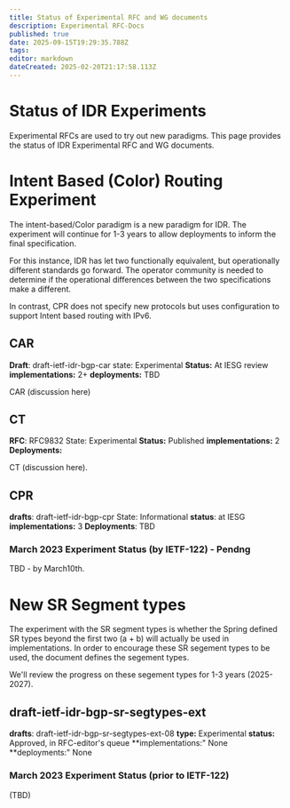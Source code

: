 ```yaml
---
title: Status of Experimental RFC and WG documents
description: Experimental RFC-Docs 
published: true
date: 2025-09-15T19:29:35.788Z
tags: 
editor: markdown
dateCreated: 2025-02-20T21:17:58.113Z
---
```


# Status of IDR Experiments 

Experimental RFCs are used to try out new paradigms.  This page provides the status of IDR Experimental RFC and WG documents.

# Intent Based (Color) Routing Experiment 

The intent-based/Color paradigm is a new paradigm for IDR. 
The experiment will continue for 1-3 years to allow deployments to inform the final specification. 

For this instance, IDR has let two functionally equivalent, but operationally different standards go forward.  The operator community is needed to determine if the operational differences between the two specifications make a different. 

In contrast, CPR does not specify new protocols but uses configuration to support Intent based routing with IPv6. 


## CAR 
**Draft**: draft-ietf-idr-bgp-car
state: Experimental 
**Status:** At IESG review 
**implementations:** 2+ 
**deployments:** TBD 

CAR (discussion here)


## CT 
**RFC**: RFC9832
State: Experimental 
**Status:** Published
**implementations:** 2
**Deployments:** 

CT (discussion here). 



## CPR 
**drafts**: draft-ietf-idr-bgp-cpr
State: Informational 
**status**: at IESG
**implementations:** 3
**Deployments**: TBD 


### March 2023 Experiment Status (by IETF-122) - Pendng 

TBD - by March10th. 


# New SR Segment types 

The experiment with the SR segment types is whether the Spring defined SR types beyond the first two (a + b) will actually be used in implementations.  In order to encourage these SR segement types to be used, the document defines the segement types. 

We'll review the progress on these segement types for 1-3 years (2025-2027). 

## draft-ietf-idr-bgp-sr-segtypes-ext

**drafts**: draft-ietf-idr-bgp-sr-segtypes-ext-08
**type:** Experimental 
**status:** Approved, in RFC-editor's queue
**implementations:" None 
**deployments:" None 

### March 2023 Experiment Status (prior to IETF-122) 
(TBD) 